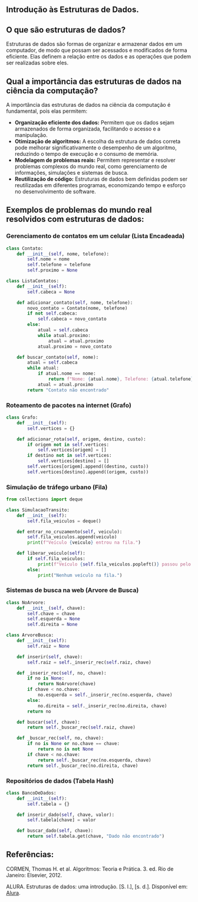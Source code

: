 ## Introdução às Estruturas de Dados.

## O que são estruturas de dados?

Estruturas de dados são formas de organizar e armazenar dados em um computador, de modo que possam ser acessados e modificados de forma eficiente. Elas definem a relação entre os dados e as operações que podem ser realizadas sobre eles.

## Qual a importância das estruturas de dados na ciência da computação?

A importância das estruturas de dados na ciência da computação é fundamental, pois elas permitem:

* **Organização eficiente dos dados:** Permitem que os dados sejam armazenados de forma organizada, facilitando o acesso e a manipulação.
* **Otimização de algoritmos:** A escolha da estrutura de dados correta pode melhorar significativamente o desempenho de um algoritmo, reduzindo o tempo de execução e o consumo de memória.
* **Modelagem de problemas reais:** Permitem representar e resolver problemas complexos do mundo real, como gerenciamento de informações, simulações e sistemas de busca.
* **Reutilização de código:** Estruturas de dados bem definidas podem ser reutilizadas em diferentes programas, economizando tempo e esforço no desenvolvimento de software.

## Exemplos de problemas do mundo real resolvidos com estruturas de dados:

### Gerenciamento de contatos em um celular (Lista Encadeada)
```python
class Contato:
    def __init__(self, nome, telefone):
        self.nome = nome
        self.telefone = telefone
        self.proximo = None

class ListaContatos:
    def __init__(self):
        self.cabeca = None

    def adicionar_contato(self, nome, telefone):
        novo_contato = Contato(nome, telefone)
        if not self.cabeca:
            self.cabeca = novo_contato
        else:
            atual = self.cabeca
            while atual.proximo:
                atual = atual.proximo
            atual.proximo = novo_contato

    def buscar_contato(self, nome):
        atual = self.cabeca
        while atual:
            if atual.nome == nome:
                return f"Nome: {atual.nome}, Telefone: {atual.telefone}"
            atual = atual.proximo
        return "Contato não encontrado"
```

### Roteamento de pacotes na internet (Grafo)
```python
class Grafo:
    def __init__(self):
        self.vertices = {}

    def adicionar_rota(self, origem, destino, custo):
        if origem not in self.vertices:
            self.vertices[origem] = []
        if destino not in self.vertices:
            self.vertices[destino] = []
        self.vertices[origem].append((destino, custo))
        self.vertices[destino].append((origem, custo))
```

### Simulação de tráfego urbano (Fila)
```python
from collections import deque

class SimulacaoTransito:
    def __init__(self):
        self.fila_veiculos = deque()

    def entrar_no_cruzamento(self, veiculo):
        self.fila_veiculos.append(veiculo)
        print(f"Veículo {veiculo} entrou na fila.")

    def liberar_veiculo(self):
        if self.fila_veiculos:
            print(f"Veículo {self.fila_veiculos.popleft()} passou pelo cruzamento.")
        else:
            print("Nenhum veículo na fila.")
```

### Sistemas de busca na web (Arvore de Busca)
```python
class NoArvore:
    def __init__(self, chave):
        self.chave = chave
        self.esquerda = None
        self.direita = None

class ArvoreBusca:
    def __init__(self):
        self.raiz = None

    def inserir(self, chave):
        self.raiz = self._inserir_rec(self.raiz, chave)

    def _inserir_rec(self, no, chave):
        if no is None:
            return NoArvore(chave)
        if chave < no.chave:
            no.esquerda = self._inserir_rec(no.esquerda, chave)
        else:
            no.direita = self._inserir_rec(no.direita, chave)
        return no

    def buscar(self, chave):
        return self._buscar_rec(self.raiz, chave)

    def _buscar_rec(self, no, chave):
        if no is None or no.chave == chave:
            return no is not None
        if chave < no.chave:
            return self._buscar_rec(no.esquerda, chave)
        return self._buscar_rec(no.direita, chave)
```

### Repositórios de dados (Tabela Hash)
```python
class BancoDeDados:
    def __init__(self):
        self.tabela = {}

    def inserir_dado(self, chave, valor):
        self.tabela[chave] = valor

    def buscar_dado(self, chave):
        return self.tabela.get(chave, "Dado não encontrado")
```

## Referências:

CORMEN, Thomas H. et al. Algoritmos: Teoria e Prática. 3. ed. Rio de Janeiro: Elsevier, 2012.

ALURA. Estruturas de dados: uma introdução. [S. l.], [s. d.]. Disponível em: [Alura](https://www.alura.com.br/artigos/estruturas-de-dados-introducao).
